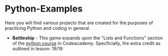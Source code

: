 # Python-Examples
Here you will find various projects that are created for the purposes of practicing Python and coding in general.
<ul>
  <li><strong>Battleship</strong> - This game expands upon the "Lists and Functions" section of the <a href="https://www.codecademy.com/tracks/python" target="_blank"/>python course</a> in Codeacademy. Specficially, the extra credit as outlined in lesson: 19/19</li> 
</ul>
